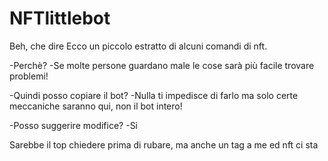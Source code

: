 # NFTlittlebot

Beh, che dire
Ecco un piccolo estratto di alcuni comandi di nft.

-Perchè?
-Se molte persone guardano male le cose sarà più facile trovare problemi!

-Quindi posso copiare il bot?
-Nulla ti impedisce di farlo ma solo certe meccaniche saranno qui, non il bot intero!

-Posso suggerire modifice?
-Si

Sarebbe il top chiedere prima di rubare, ma anche un tag a me ed nft ci sta
